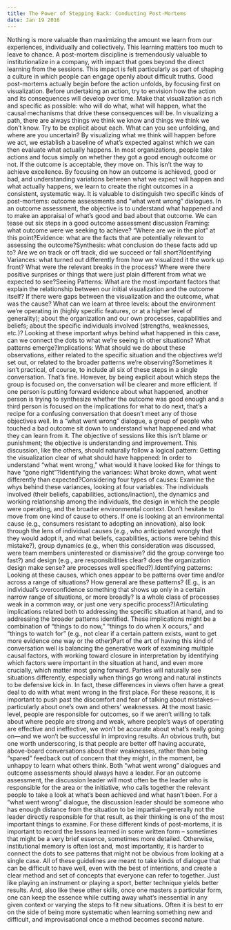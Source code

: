 ```yaml
---
title: The Power of Stepping Back: Conducting Post-Mortems
date: Jan 19 2016
---
```


Nothing is more valuable than maximizing the amount we learn from our experiences, individually and collectively. This learning matters too much to leave to chance. A post-mortem discipline is tremendously valuable to institutionalize in a company, with impact that goes beyond the direct learning from the sessions. This impact is felt particularly as part of shaping a culture in which people can engage openly about difficult truths. Good post-mortems actually begin before the action unfolds, by focusing first on visualization. Before undertaking an action, try to envision how the action and its consequences will develop over time. Make that visualization as rich and specific as possible: who will do what, what will happen, what the causal mechanisms that drive these consequences will be. In visualizing a path, there are always things we think we know and things we think we don’t know. Try to be explicit about each. What can you see unfolding, and where are you uncertain? By visualizing what we think will happen before we act, we establish a baseline of what’s expected against which we can then evaluate what actually happens. In most organizations, people take actions and focus simply on whether they got a good enough outcome or not. If the outcome is acceptable, they move on. This isn’t the way to achieve excellence. By focusing on how an outcome is achieved, good or bad, and understanding variations between what we expect will happen and what actually happens, we learn to create the right outcomes in a consistent, systematic way. It is valuable to distinguish two specific kinds of post-mortems: outcome assessments and “what went wrong” dialogues. In an outcome assessment, the objective is to understand what happened and to make an appraisal of what’s good and bad about that outcome. We can tease out six steps in a good outcome assessment discussion Framing: what outcome were we seeking to achieve? “Where are we in the plot” at this point?Evidence: what are the facts that are potentially relevant to assessing the outcome?Synthesis: what conclusion do these facts add up to? Are we on track or off track, did we succeed or fall short?Identifying Variances: what turned out differently from how we visualized it the work up front? What were the relevant breaks in the process? Where were there positive surprises or things that were just plain different from what we expected to see?Seeing Patterns: What are the most important factors that explain the relationship between our initial visualization and the outcome itself? If there were gaps between the visualization and the outcome, what was the cause? What can we learn at three levels: about the environment we’re operating in (highly specific features, or at a higher level of generality); about the organization and our own processes, capabilities and beliefs; about the specific individuals involved (strengths, weaknesses, etc.)? Looking at these important whys behind what happened in this case, can we connect the dots to what we’re seeing in other situations? What patterns emerge?Implications: What should we do about these observations, either related to the specific situation and the objectives we’d set out, or related to the broader patterns we’re observing?Sometimes it isn’t practical, of course, to include all six of these steps in a single conversation. That’s fine. However, by being explicit about which steps the group is focused on, the conversation will be clearer and more efficient. If one person is putting forward evidence about what happened, another person is trying to synthesize whether the outcome was good enough and a third person is focused on the implications for what to do next, that’s a recipe for a confusing conversation that doesn’t meet any of those objectives well. In a “what went wrong” dialogue, a group of people who touched a bad outcome sit down to understand what happened and what they can learn from it. The objective of sessions like this isn’t blame or punishment; the objective is understanding and improvement. This discussion, like the others, should naturally follow a logical pattern: Getting the visualization clear of what should have happened: In order to understand “what went wrong,” what would it have looked like for things to have “gone right”?Identifying the variances: What broke down, what went differently than expected?Considering four types of causes: Examine the whys behind these variances, looking at four variables: The individuals involved (their beliefs, capabilities, actions/inaction), the dynamics and working relationship among the individuals, the design in which the people were operating, and the broader environmental context. Don’t hesitate to move from one kind of cause to others. If one is looking at an environmental cause (e.g., consumers resistant to adopting an innovation), also look through the lens of individual causes (e.g., who anticipated wrongly that they would adopt it, and what beliefs, capabilities, actions were behind this mistake?), group dynamics (e.g., when this consideration was discussed, were team members uninterested or dismissive? did the group converge too fast?) and design (e.g., are responsibilities clear? does the organization design make sense? are processes well specified?).Identifying patterns: Looking at these causes, which ones appear to be patterns over time and/or across a range of situations? How general are these patterns? (E.g., is an individual’s overconfidence something that shows up only in a certain narrow range of situations, or more broadly? Is a whole class of processes weak in a common way, or just one very specific process?)Articulating implications related both to addressing the specific situation at hand, and to addressing the broader patterns identified. These implications might be a combination of “things to do now,” “things to do when X occurs,” and “things to watch for” (e.g., not clear if a certain pattern exists, want to get more evidence one way or the other)Part of the art of having this kind of conversation well is balancing the generative work of examining multiple causal factors, with working toward closure in interpretation by identifying which factors were important in the situation at hand, and even more crucially, which matter most going forward. Parties will naturally see situations differently, especially when things go wrong and natural instincts to be defensive kick in. In fact, these differences in views often have a great deal to do with what went wrong in the first place. For these reasons, it is important to push past the discomfort and fear of talking about mistakes—particularly about one’s own and others’ weaknesses. At the most basic level, people are responsible for outcomes, so if we aren’t willing to talk about where people are strong and weak, where people’s ways of operating are effective and ineffective, we won’t be accurate about what’s really going on—and we won’t be successful in improving results. An obvious truth, but one worth underscoring, is that people are better off having accurate, above-board conversations about their weaknesses, rather than being “spared” feedback out of concern that they might, in the moment, be unhappy to learn what others think. Both “what went wrong” dialogues and outcome assessments should always have a leader. For an outcome assessment, the discussion leader will most often be the leader who is responsible for the area or the initiative, who calls together the relevant people to take a look at what’s been achieved and what hasn’t been. For a “what went wrong” dialogue, the discussion leader should be someone who has enough distance from the situation to be impartial—generally not the leader directly responsible for that result, as their thinking is one of the most important things to examine. For these different kinds of post-mortems, it is important to record the lessons learned in some written form – sometimes that might be a very brief essence, sometimes more detailed. Otherwise, institutional memory is often lost and, most importantly, it is harder to connect the dots to see patterns that might not be obvious from looking at a single case. All of these guidelines are meant to take kinds of dialogue that can be difficult to have well, even with the best of intentions, and create a clear method and set of concepts that everyone can refer to together. Just like playing an instrument or playing a sport, better technique yields better results. And, also like these other skills, once one masters a particular form, one can keep the essence while cutting away what’s inessential in any given context or varying the steps to fit new situations. Often it is best to err on the side of being more systematic when learning something new and difficult, and improvisational once a method becomes second nature.
